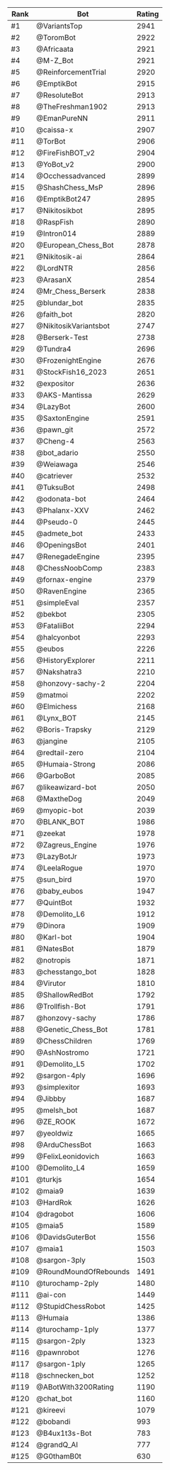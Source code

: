Rank|Bot|Rating
---|---|---
#1|@VariantsTop|2941
#2|@ToromBot|2922
#3|@Africaata|2921
#4|@M-Z_Bot|2921
#5|@ReinforcementTrial|2920
#6|@EmptikBot|2915
#7|@ResoluteBot|2913
#8|@TheFreshman1902|2913
#9|@EmanPureNN|2911
#10|@caissa-x|2907
#11|@TorBot|2906
#12|@FireFishBOT_v2|2904
#13|@YoBot_v2|2900
#14|@Occhessadvanced|2899
#15|@ShashChess_MsP|2896
#16|@EmptikBot247|2895
#17|@Nikitosikbot|2895
#18|@RaspFish|2890
#19|@Intron014|2889
#20|@European_Chess_Bot|2878
#21|@Nikitosik-ai|2864
#22|@LordNTR|2856
#23|@ArasanX|2854
#24|@Mr_Chess_Berserk|2838
#25|@blundar_bot|2835
#26|@faith_bot|2820
#27|@NikitosikVariantsbot|2747
#28|@Berserk-Test|2738
#29|@Tundra4|2696
#30|@FrozenightEngine|2676
#31|@StockFish16_2023|2651
#32|@expositor|2636
#33|@AKS-Mantissa|2629
#34|@LazyBot|2600
#35|@SaxtonEngine|2591
#36|@pawn_git|2572
#37|@Cheng-4|2563
#38|@bot_adario|2550
#39|@Weiawaga|2546
#40|@catriever|2532
#41|@TuksuBot|2498
#42|@odonata-bot|2464
#43|@Phalanx-XXV|2462
#44|@Pseudo-0|2445
#45|@admete_bot|2433
#46|@OpeningsBot|2401
#47|@RenegadeEngine|2395
#48|@ChessNoobComp|2383
#49|@fornax-engine|2379
#50|@RavenEngine|2365
#51|@simpleEval|2357
#52|@bekbot|2305
#53|@FataliiBot|2294
#54|@halcyonbot|2293
#55|@eubos|2226
#56|@HistoryExplorer|2211
#57|@Nakshatra3|2210
#58|@honzovy-sachy-2|2204
#59|@matmoi|2202
#60|@Elmichess|2168
#61|@Lynx_BOT|2145
#62|@Boris-Trapsky|2129
#63|@jangine|2105
#64|@redtail-zero|2104
#65|@Humaia-Strong|2086
#66|@GarboBot|2085
#67|@likeawizard-bot|2050
#68|@MaxtheDog|2049
#69|@myopic-bot|2039
#70|@BLANK_BOT|1986
#71|@zeekat|1978
#72|@Zagreus_Engine|1976
#73|@LazyBotJr|1973
#74|@LeelaRogue|1970
#75|@sun_bird|1970
#76|@baby_eubos|1947
#77|@QuintBot|1932
#78|@Demolito_L6|1912
#79|@Dinora|1909
#80|@Karl-bot|1904
#81|@NatesBot|1879
#82|@notropis|1871
#83|@chesstango_bot|1828
#84|@Virutor|1810
#85|@ShallowRedBot|1792
#86|@Trollfish-Bot|1791
#87|@honzovy-sachy|1786
#88|@Genetic_Chess_Bot|1781
#89|@ChessChildren|1769
#90|@AshNostromo|1721
#91|@Demolito_L5|1702
#92|@sargon-4ply|1696
#93|@simplexitor|1693
#94|@Jibbby|1687
#95|@melsh_bot|1687
#96|@ZE_ROOK|1672
#97|@yeoldwiz|1665
#98|@ArduChessBot|1663
#99|@FelixLeonidovich|1663
#100|@Demolito_L4|1659
#101|@turkjs|1654
#102|@maia9|1639
#103|@HardRok|1626
#104|@dragobot|1606
#105|@maia5|1589
#106|@DavidsGuterBot|1556
#107|@maia1|1503
#108|@sargon-3ply|1503
#109|@RoundMoundOfRebounds|1491
#110|@turochamp-2ply|1480
#111|@ai-con|1449
#112|@StupidChessRobot|1425
#113|@Humaia|1386
#114|@turochamp-1ply|1377
#115|@sargon-2ply|1323
#116|@pawnrobot|1276
#117|@sargon-1ply|1265
#118|@schnecken_bot|1252
#119|@ABotWith3200Rating|1190
#120|@chat_bot|1160
#121|@kireevi|1079
#122|@bobandi|993
#123|@B4ux1t3s-Bot|783
#124|@grandQ_AI|777
#125|@G0thamB0t|630
